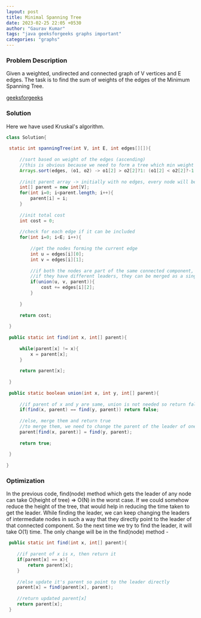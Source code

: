 ```yaml
---
layout: post
title: Minimal Spanning Tree
date: 2023-02-25 22:05 +0530
author: "Gaurav Kumar"
tags: "java geeksforgeeks graphs important"
categories: "graphs"
---
```


### Problem Description

Given a weighted, undirected and connected graph of V vertices and E edges. The task is to find the sum of weights of the edges of the Minimum Spanning Tree.

[geeksforgeeks](https://practice.geeksforgeeks.org/problems/minimum-spanning-tree/1)

### Solution

Here we have used Kruskal's algorithm.

```java
class Solution{
    
 static int spanningTree(int V, int E, int edges[][]){
     
     //sort based on weight of the edges (ascending)
     //this is obvious because we need to form a tree which min weight
     Arrays.sort(edges, (o1, o2) -> o1[2] > o2[2]?1: (o1[2] < o2[2]?-1:0));
     
     //init parent array -> initially with no edges, every node will be its own parent
     int[] parent = new int[V];
     for(int i=0; i<parent.length; i++){
         parent[i] = i;
     }
     
     //init total cost
     int cost = 0;
     
     //check for each edge if it can be included
     for(int i=0; i<E; i++){
         
         //get the nodes forming the current edge
         int u = edges[i][0];
         int v = edges[i][1];
         
         //if both the nodes are part of the same connected component, we cannot choose it as they will form a cycle if included
         //if they have different leaders, they can be merged as a single component. pick that edge and add the cost
         if(union(u, v, parent)){
             cost += edges[i][2];
         }
         
     }
     
     return cost;
     
 }
 
 public static int find(int x, int[] parent){
     
     while(parent[x] != x){
         x = parent[x];
     }
     
     return parent[x];
     
 }
 
 public static boolean union(int x, int y, int[] parent){
     
     //if parent of x and y are same, union is not needed so return false
     if(find(x, parent) == find(y, parent)) return false;
     
     //else, merge them and return true
     //to merge them, we need to change the parent of the leader of one component as the leader of second component
     parent[find(x, parent)] = find(y, parent);
     
     return true;
     
 }
 
}
```

### Optimization

In the previous code, find(node) method which gets the leader of any node can take O(height of tree) => O(N) in the worst case. If we could somehow reduce the height of the tree, that would help in reducing the time taken to get the leader. While finding the leader, we can keep changing the leaders of intermediate nodes in such a way that they directly point to the leader of that connected component. So the next time we try to find the leader, it will take O(1) time. The only change will be in the find(node) method -

```java
 public static int find(int x, int[] parent){
    
    //if parent of x is x, then return it
    if(parent[x] == x){
        return parent[x];
    }
    
    //else update it's parent so point to the leader directly
    parent[x] = find(parent[x], parent);
    
    //return updated parent[x]
    return parent[x];
 }
```
